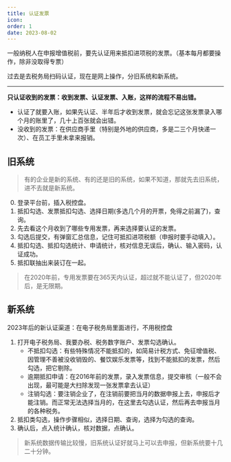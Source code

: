 ```yaml
---
title: 认证发票
icon: 
order: 1
date: 2023-08-02
---
```


一般纳税人在申报增值税前，要先认证用来抵扣进项税的发票。（基本每月都要操作，除非没取得专票）

过去是去税务局扫码认证，现在是网上操作，分旧系统和新系统。

---

**只认证收到的发票：收到发票、认证发票、入账，这样的流程不易出错。**

- 认证了就要入账，如果先认证、半年后才收到发票，就会忘记这张发票录入哪个月的账里了，几十上百张就会出错。
- 没收到的发票：在供应商手里（特别是外地的供应商，多是二三个月快递一次）、在员工手里未拿来报销。

## 旧系统

> 有的企业是新的系统、有的还是旧的系统，如果不知道，那就先去旧系统，进不去就是新系统。

0. 登录平台前，插入税控盘。
1. 抵扣勾选、发票抵扣勾选、选择日期(多选几个月的开票，免得之前漏了)，查询。
2. 先去看这个月收到了哪些专用发票，再来选择要认证的发票。
3. 勾选后提交，有弹窗汇总信息，记住可抵扣进项税额（申报时要手动填入）。
4. 抵扣勾选、抵扣勾选统计、申请统计，核对信息无误后，确认、输入密码，认证成功。
5. 抵扣联抽出来装订在一起。

> 在2020年前，专用发票要在365天内认证，超过就不能认证了，但2020年后，是无限期。

## 新系统

2023年后的新认证渠道：在电子税务局里面进行，不用税控盘

1. 打开电子税务局、我要办税、税务数字账户、发票勾选确认。
    - 不抵扣勾选：有些特殊情况不能抵扣的，如简易计税方式、免征增值税、因管理不善被没收销毁的、餐饮娱乐发票等，找到不能抵扣的发票，然后勾选，把它剔除。
    - 逾期抵扣申请：在2016年前的发票，录入发票信息，提交审核（一般不会出现，最可能是大扫除发现一张发票拿去认证）
    - 注销勾选：要注销企业了，在注销前要把当月的数据申报上去，申报后才能注销。而正常无法选择当月的，在这里去勾选认证，然后再去申报当月的各种税务。
2. 抵扣类勾选，操作步骤相似，选择日期、查询，选择为勾选的查询。
3. 确认后，点入统计确认，核对数据，点确认。

> 新系统数据传输比较慢，旧系统认证好就马上可以去申报，但新系统要十几二十分钟。
